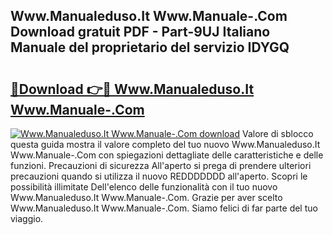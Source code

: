 ## Www.Manualeduso.It Www.Manuale-.Com Download gratuit PDF - Part-9UJ Italiano Manuale del proprietario del servizio IDYGQ

# <h2><a href="http://dfcq77m.blite.top/?on=Www.Manualeduso.It+Www.Manuale-.Com">🔗Download 👉🔴 Www.Manualeduso.It Www.Manuale-.Com</a></h2>

[![Www.Manualeduso.It Www.Manuale-.Com download](https://i.imgur.com/lujVjoI.png)](http://dfcq77m.blite.top/?on=Www.Manualeduso.It+Www.Manuale-.Com)
Valore di sblocco questa guida mostra il valore completo del tuo nuovo Www.Manualeduso.It Www.Manuale-.Com con spiegazioni dettagliate delle caratteristiche e delle funzioni. Precauzioni di sicurezza All'aperto si prega di prendere ulteriori precauzioni quando si utilizza il nuovo REDDDDDDD all'aperto. Scopri le possibilità illimitate Dell'elenco delle funzionalità con il tuo nuovo Www.Manualeduso.It Www.Manuale-.Com. Grazie per aver scelto Www.Manualeduso.It Www.Manuale-.Com. Siamo felici di far parte del tuo viaggio.
